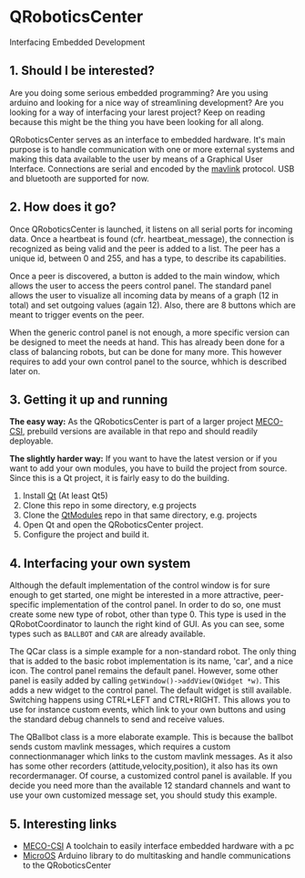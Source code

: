 # QRoboticsCenter

Interfacing Embedded Development

## 1. Should I be interested?

Are you doing some serious embedded programming? Are you using arduino and looking for a nice way of streamlining development? Are you looking for a way of interfacing your larest project? Keep on reading because this might be the thing you have been looking for all along.

QRoboticsCenter serves as an interface to embedded hardware. It's main purpose is to handle communication with one or more external systems and making this data available to the user by means of a Graphical User Interface. Connections are serial and encoded by the [mavlink](http://qgroundcontrol.org/mavlink/start) protocol. USB and bluetooth are supported for now.

## 2. How does it go?

Once QRoboticsCenter is launched, it listens on all serial ports for incoming data. Once a heartbeat is found (cfr. heartbeat_message), the connection is recognized as being valid and the peer is added to a list. The peer has a unique id, between 0 and 255, and has a type, to describe its capabilities. 

Once a peer is discovered, a button is added to the main window, which allows the user to access the peers control panel. The standard panel allows the user to visualize all incoming data by means of a graph (12 in total) and set outgoing values (again 12). Also, there are 8 buttons which are meant to trigger events on the peer.

When the generic control panel is not enough, a more specific version can be designed to meet the needs at hand. This has already been done for a class of balancing robots, but can be done for many more. This however requires to add your own control panel to the source, whhich is described later on.

## 3. Getting it up and running

__The easy way:__
As the QRoboticsCenter is part of a larger project [MECO-CSI](https://github.com/maartenverbandt/MECO-CSI), prebuild versions are available in that repo and should readily deployable.

__The slightly harder way:__
If you want to have the latest version or if you want to add your own modules, you have to build the project from source. Since this is a Qt project, it is fairly easy to do the building.
1. Install [Qt](https://www.qt.io/) (At least Qt5)
2. Clone this repo in some directory, e.g projects
3. Clone the [QtModules](https://github.com/maartenverbandt/QtModules) repo in that same directory, e.g. projects
4. Open Qt and open the QRoboticsCenter project.
5. Configure the project and build it.

## 4. Interfacing your own system

Although the default implementation of the control window is for sure enough to get started, one might be interested in a more attractive, peer-specific implementation of the control panel. In order to do so, one must create some new type of robot, other than type 0. This type is used in the QRobotCoordinator to launch the right kind of GUI. As you can see, some types such as `BALLBOT` and `CAR` are already available. 

The QCar class is a simple example for a non-standard robot. The only thing that is added to the basic robot implementation is its name, 'car', and a nice icon. The control panel remains the default panel. However, some other panel is easily added by calling `getWindow()->addView(QWidget *w)`. This adds a new widget to the control panel. The default widget is still available. Switching happens using CTRL+LEFT and CTRL+RIGHT. This allows you to use for instance custom events, which link to your own buttons and using the standard debug channels to send and receive values.

The QBallbot class is a more elaborate example. This is because the ballbot sends custom mavlink messages, which requires a custom connectionmanager which links to the custom mavlink messages. As it also has some other recorders (attitude,velocity,position), it also has its own recordermanager. Of course, a customized control panel is available. If you decide you need more than the available 12 standard channels and want to use your own customized message set, you should study this example.

## 5. Interesting links

* [MECO-CSI](https://github.com/maartenverbandt/MECO-CSI)
A toolchain to easily interface embedded hardware with a pc
* [MicroOS](https://github.com/maartenverbandt/MicroOS)
Arduino library to do multitasking and handle communications to the QRoboticsCenter
